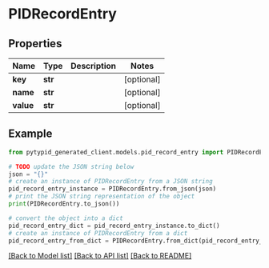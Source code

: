 # PIDRecordEntry


## Properties

Name | Type | Description | Notes
------------ | ------------- | ------------- | -------------
**key** | **str** |  | [optional] 
**name** | **str** |  | [optional] 
**value** | **str** |  | [optional] 

## Example

```python
from pytypid_generated_client.models.pid_record_entry import PIDRecordEntry

# TODO update the JSON string below
json = "{}"
# create an instance of PIDRecordEntry from a JSON string
pid_record_entry_instance = PIDRecordEntry.from_json(json)
# print the JSON string representation of the object
print(PIDRecordEntry.to_json())

# convert the object into a dict
pid_record_entry_dict = pid_record_entry_instance.to_dict()
# create an instance of PIDRecordEntry from a dict
pid_record_entry_from_dict = PIDRecordEntry.from_dict(pid_record_entry_dict)
```
[[Back to Model list]](../README.md#documentation-for-models) [[Back to API list]](../README.md#documentation-for-api-endpoints) [[Back to README]](../README.md)


